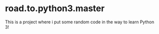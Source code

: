 # road.to.python3.master
This is a project where i put some random code in the way to learn Python 3!
